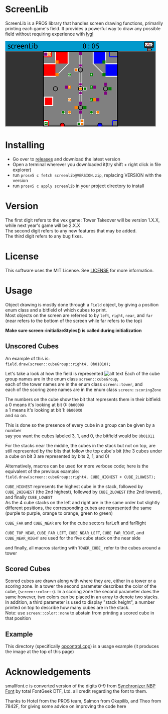 ScreenLib
=========
ScreenLib is a PROS library that handles screen drawing functions,
primarily printing each game's field. It provides a powerful way to
draw any possible field without requiring experience with [lvgl](https://littlevgl.com/)

![alt text](./Example.png "Example")

Installing
==========
* Go over to [releases](https://github.com/SpencerJ21/screenlib/releases) and download the latest version
* Open a terminal wherever you downloaded it(try shift + right click in file explorer)
* run `prosv5 c fetch screenlib@VERSION.zip`, replacing VERSION with the version
* run `prosv5 c apply screenlib` in your project directory to install

Version
=======
The first digit refers to the vex game: Tower Takeover will be version 1.X.X, while next year's game will be 2.X.X  
The second digit refers to any new features that may be added.  
The third digit refers to any bug fixes.  

License
=======
This software uses the MIT License. See [LICENSE](LICENSE) for more information.

Usage
=====
Object drawing is mostly done through a `Field` object, by giving a position enum class and a bitfield of which cubes to print.  
Most objects on the screen are referred to by `left`, `right`, `near`, and `far` (near refers to the bottom of the screen while far refers to the top)

**Make sure screen::initializeStyles() is called during initialization**

Unscored Cubes
--------------
An example of this is:  
`field.draw(screen::cubeGroup::right4, 0b01010);`

Let's take a look at how the field is represented
![alt text](./Field.png "Labeled Field")
Each of the cube group names are in the enum class `screen::cubeGroup`,  
each of the tower names are in the enum class `screen::tower`, and  
each of the scoring zone names are in the enum class `screen::scoringZone`

The numbers on the cube show the bit that represents them in their bitfield:  
a 0 means it's looking at bit 0: `0b0000X`  
a 1 means it's looking at bit 1: `0b000X0`  
and so on.

This is done so the presence of every cube in a group can be given by a number  
say you want the cubes labeled 3, 1, and 0, the bitfield would be `0b01011`  

For the stacks near the middle, the cubes in the stack but not on top, are still represented by the bits that follow the top cube's bit (the 3 cubes under a cube on bit 3 are represented by bits 2, 1, and 0)

Alternatively, macros can be used for more verbose code; here is the equivalent of the previous example:  
`field.draw(screen::cubeGroup::right4, CUBE_HIGHEST + CUBE_2LOWEST);`

`CUBE_HIGHEST` represents the highest cube in the stack, followed by `CUBE_2HIGHEST` (the 2nd highest), followed by `CUBE_2LOWEST` (the 2nd lowest), and finally `CUBE_LOWEST`  
As the 4 cube stacks on the left and right are in the same order but slightly different positions, the corresponding cubes are represented the same (purple to purple, orange to orange, green to green)

`CUBE_FAR` and `CUBE_NEAR` are for the cube sectors farLeft and farRight

`CUBE_TOP_NEAR`, `CUBE_FAR_LEFT`, `CUBE_NEAR_LEFT`, `CUBE_FAR_RIGHT`, and `CUBE_NEAR_RIGHT` are used for the five cube stack on the near side

and finally, all macros starting with `TOWER_CUBE_` refer to the cubes around a tower

Scored Cubes
------------
Scored cubes are drawn along with where they are, either in a tower or a scoring zone. In a tower the second parameter describes the color of the cube,
(`screen::color::`). In a scoring zone the second parameter does the same however, two colors can be placed in an array to denote two stacks. In addition,
a third parameter is used to display "stack height", a number printed on top to describe how many cubes are in the stack.  
Note: use `screen::color::none` to abstain from printing a scored cube in that position

Example
-------
This directory (specifically [opcontrol.cpp](./src/opcontrol.cpp)) is a usage example (it produces the image at the top of this page)

Acknowledgements
================
smallfont.c is converted version of the digits 0-9 from [Synchronizer NBP Font](https://www.fontspace.com/total-fontgeek-dtf-ltd/synchronizer-nbp) by total FontGeek DTF, Ltd. all credit regarding the font to them.

Thanks to Hotel from the PROS team, Salmon from Okapilib, and Theo from 7842F, for giving some advice on improving the code here
